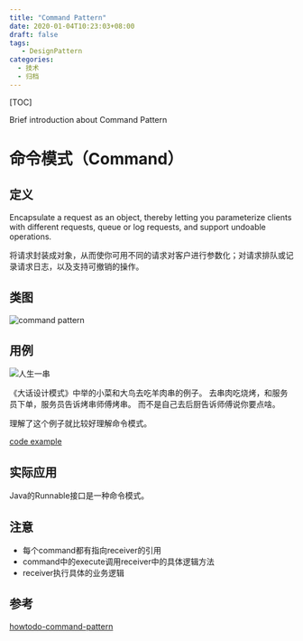 ```yaml
---
title: "Command Pattern"
date: 2020-01-04T10:23:03+08:00
draft: false
tags: 
   - DesignPattern
categories:
  - 技术
  - 归档
---
```


[TOC]

 Brief introduction about Command Pattern

<!--more-->

# 命令模式（Command）

## 定义

Encapsulate a request as an object, 
thereby letting you parameterize clients with different requests, 
queue or log requests, and support undoable operations.

将请求封装成对象，从而使你可用不同的请求对客户进行参数化；对请求排队或记录请求日志，以及支持可撤销的操作。

## 类图

![command pattern](https://gitee.com/gdhu/testtingop/raw/master/2019-12-06_020.jpg)

## 用例

![人生一串](https://gitee.com/gdhu/testtingop/raw/master/2019-12-07_021.jpg)

《大话设计模式》中举的小菜和大鸟去吃羊肉串的例子。
去串肉吃烧烤，和服务员下单，服务员告诉烤串师傅烤串。
而不是自己去后厨告诉师傅说你要点啥。

理解了这个例子就比较好理解命令模式。

[code example](./code/u023)

## 实际应用

Java的Runnable接口是一种命令模式。

## 注意

- 每个command都有指向receiver的引用
- command中的execute调用receiver中的具体逻辑方法
- receiver执行具体的业务逻辑

## 参考

[howtodo-command-pattern](https://howtodoinjava.com/design-patterns/behavioral/command-pattern/)